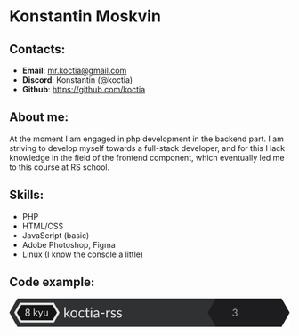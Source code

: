 # Konstantin Moskvin
## Contacts:
* **Email**: mr.koctia@gmail.com
* **Discord**: Konstantin (@koctia)
* **Github**: https://github.com/koctia

## About me:
At the moment I am engaged in php development in the backend part. I am striving to develop myself towards a full-stack developer, and for this I lack knowledge in the field of the frontend component, which eventually led me to this course at RS school.

## Skills:
* PHP
* HTML/CSS
* JavaScript (basic)
* Adobe Photoshop, Figma
* Linux (I know the console a little)

## Code example:
[![](/img/large.svg)](https://www.codewars.com/users/koctia-rss)

